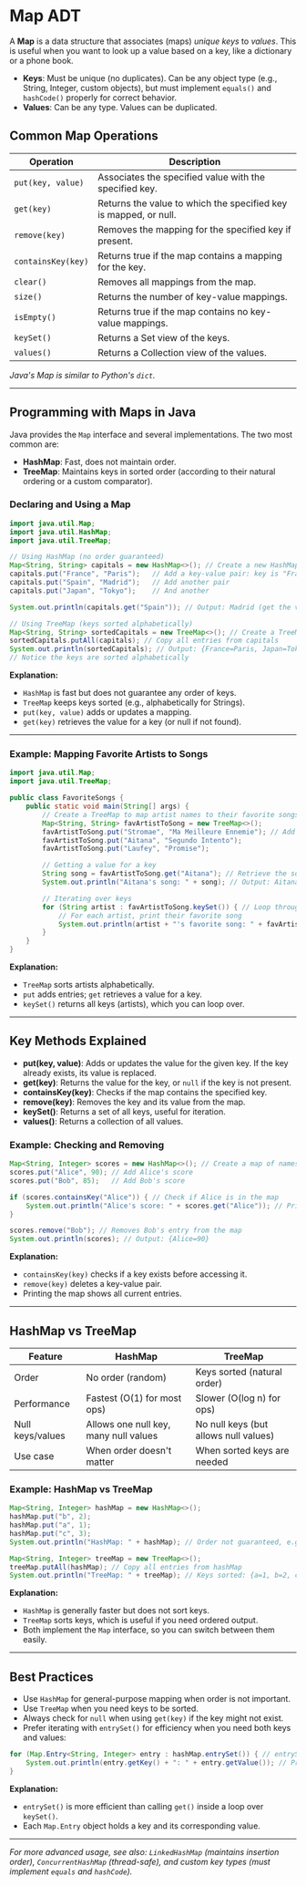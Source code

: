 # Map ADT

A **Map** is a data structure that associates (maps) *unique keys* to *values*. This is useful when you want to look up a value based on a key, like a dictionary or a phone book.

- **Keys**: Must be unique (no duplicates). Can be any object type (e.g., String, Integer, custom objects), but must implement `equals()` and `hashCode()` properly for correct behavior.
- **Values**: Can be any type. Values can be duplicated.

## Common Map Operations

| Operation         | Description                                                      |
|------------------|------------------------------------------------------------------|
| `put(key, value)`| Associates the specified value with the specified key.            |
| `get(key)`       | Returns the value to which the specified key is mapped, or null.  |
| `remove(key)`    | Removes the mapping for the specified key if present.             |
| `containsKey(key)`| Returns true if the map contains a mapping for the key.          |
| `clear()`        | Removes all mappings from the map.                                |
| `size()`         | Returns the number of key-value mappings.                         |
| `isEmpty()`      | Returns true if the map contains no key-value mappings.           |
| `keySet()`       | Returns a Set view of the keys.                                   |
| `values()`       | Returns a Collection view of the values.                          |

*Java's Map is similar to Python's `dict`.*

---

## Programming with Maps in Java

Java provides the `Map` interface and several implementations. The two most common are:
- **HashMap**: Fast, does not maintain order.
- **TreeMap**: Maintains keys in sorted order (according to their natural ordering or a custom comparator).

### Declaring and Using a Map

```java
import java.util.Map;
import java.util.HashMap;
import java.util.TreeMap;

// Using HashMap (no order guaranteed)
Map<String, String> capitals = new HashMap<>(); // Create a new HashMap to store country-capital pairs
capitals.put("France", "Paris");   // Add a key-value pair: key is "France", value is "Paris"
capitals.put("Spain", "Madrid");   // Add another pair
capitals.put("Japan", "Tokyo");    // And another

System.out.println(capitals.get("Spain")); // Output: Madrid (get the value for key "Spain")

// Using TreeMap (keys sorted alphabetically)
Map<String, String> sortedCapitals = new TreeMap<>(); // Create a TreeMap (keys will be sorted)
sortedCapitals.putAll(capitals); // Copy all entries from capitals
System.out.println(sortedCapitals); // Output: {France=Paris, Japan=Tokyo, Spain=Madrid}
// Notice the keys are sorted alphabetically
```

**Explanation:**
- `HashMap` is fast but does not guarantee any order of keys.
- `TreeMap` keeps keys sorted (e.g., alphabetically for Strings).
- `put(key, value)` adds or updates a mapping.
- `get(key)` retrieves the value for a key (or null if not found).

---

### Example: Mapping Favorite Artists to Songs

```java
import java.util.Map;
import java.util.TreeMap;

public class FavoriteSongs {
    public static void main(String[] args) {
        // Create a TreeMap to map artist names to their favorite songs
        Map<String, String> favArtistToSong = new TreeMap<>();
        favArtistToSong.put("Stromae", "Ma Meilleure Ennemie"); // Add artist-song pair
        favArtistToSong.put("Aitana", "Segundo Intento");
        favArtistToSong.put("Laufey", "Promise");

        // Getting a value for a key
        String song = favArtistToSong.get("Aitana"); // Retrieve the song for "Aitana"
        System.out.println("Aitana's song: " + song); // Output: Aitana's song: Segundo Intento

        // Iterating over keys
        for (String artist : favArtistToSong.keySet()) { // Loop through all artists (keys)
            // For each artist, print their favorite song
            System.out.println(artist + "'s favorite song: " + favArtistToSong.get(artist));
        }
    }
}
```

**Explanation:**
- `TreeMap` sorts artists alphabetically.
- `put` adds entries; `get` retrieves a value for a key.
- `keySet()` returns all keys (artists), which you can loop over.

---

## Key Methods Explained

- **put(key, value)**: Adds or updates the value for the given key. If the key already exists, its value is replaced.
- **get(key)**: Returns the value for the key, or `null` if the key is not present.
- **containsKey(key)**: Checks if the map contains the specified key.
- **remove(key)**: Removes the key and its value from the map.
- **keySet()**: Returns a set of all keys, useful for iteration.
- **values()**: Returns a collection of all values.

### Example: Checking and Removing

```java
Map<String, Integer> scores = new HashMap<>(); // Create a map of names to scores
scores.put("Alice", 90); // Add Alice's score
scores.put("Bob", 85);   // Add Bob's score

if (scores.containsKey("Alice")) { // Check if Alice is in the map
    System.out.println("Alice's score: " + scores.get("Alice")); // Print Alice's score
}

scores.remove("Bob"); // Removes Bob's entry from the map
System.out.println(scores); // Output: {Alice=90}
```

**Explanation:**
- `containsKey(key)` checks if a key exists before accessing it.
- `remove(key)` deletes a key-value pair.
- Printing the map shows all current entries.

---

## HashMap vs TreeMap

| Feature         | HashMap                        | TreeMap                        |
|-----------------|--------------------------------|-------------------------------|
| Order           | No order (random)              | Keys sorted (natural order)    |
| Performance     | Fastest (O(1) for most ops)    | Slower (O(log n) for ops)     |
| Null keys/values| Allows one null key, many null values | No null keys (but allows null values) |
| Use case        | When order doesn't matter       | When sorted keys are needed    |

### Example: HashMap vs TreeMap

```java
Map<String, Integer> hashMap = new HashMap<>();
hashMap.put("b", 2);
hashMap.put("a", 1);
hashMap.put("c", 3);
System.out.println("HashMap: " + hashMap); // Order not guaranteed, e.g., {a=1, b=2, c=3} or any order

Map<String, Integer> treeMap = new TreeMap<>();
treeMap.putAll(hashMap); // Copy all entries from hashMap
System.out.println("TreeMap: " + treeMap); // Keys sorted: {a=1, b=2, c=3}
```

**Explanation:**
- `HashMap` is generally faster but does not sort keys.
- `TreeMap` sorts keys, which is useful if you need ordered output.
- Both implement the `Map` interface, so you can switch between them easily.

---

## Best Practices
- Use `HashMap` for general-purpose mapping when order is not important.
- Use `TreeMap` when you need keys to be sorted.
- Always check for `null` when using `get(key)` if the key might not exist.
- Prefer iterating with `entrySet()` for efficiency when you need both keys and values:

```java
for (Map.Entry<String, Integer> entry : hashMap.entrySet()) { // entrySet() gives key-value pairs
    System.out.println(entry.getKey() + ": " + entry.getValue()); // Print key and value
}
```

**Explanation:**
- `entrySet()` is more efficient than calling `get()` inside a loop over `keySet()`.
- Each `Map.Entry` object holds a key and its corresponding value.

---

*For more advanced usage, see also: `LinkedHashMap` (maintains insertion order), `ConcurrentHashMap` (thread-safe), and custom key types (must implement `equals` and `hashCode`).*

